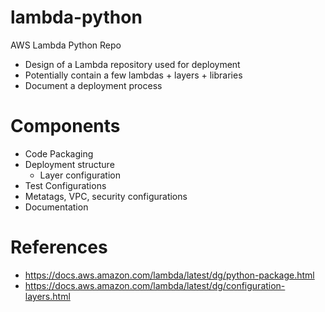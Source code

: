 # lambda-python
AWS Lambda Python Repo
- Design of a Lambda repository used for deployment
- Potentially contain a few lambdas + layers + libraries
- Document a deployment process

# Components
- Code Packaging
- Deployment structure
  - Layer configuration
- Test Configurations
- Metatags, VPC, security configurations
- Documentation

# References
- https://docs.aws.amazon.com/lambda/latest/dg/python-package.html
- https://docs.aws.amazon.com/lambda/latest/dg/configuration-layers.html


